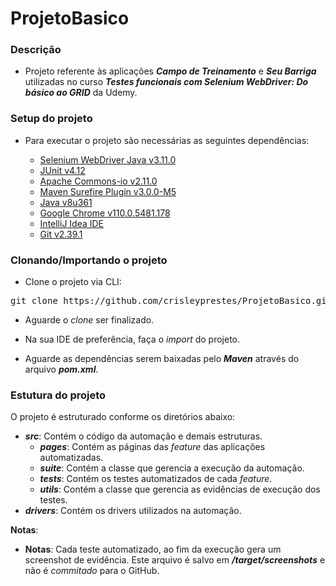 # ProjetoBasico


### Descrição

- Projeto referente às aplicações **_Campo de Treinamento_** e **_Seu Barriga_** utilizadas no curso **_Testes funcionais com Selenium WebDriver: Do básico ao GRID_** da Udemy.

### Setup do projeto

- Para executar o projeto são necessárias as seguintes dependências:

  - [Selenium WebDriver Java v3.11.0](https://mvnrepository.com/artifact/org.seleniumhq.selenium/selenium-java/3.11.0)
  - [JUnit v4.12](https://mvnrepository.com/artifact/junit/junit/4.12)
  - [Apache Commons-io v2.11.0](https://mvnrepository.com/artifact/commons-io/commons-io/2.11.0)
  - [Maven Surefire Plugin v3.0.0-M5](https://mvnrepository.com/artifact/org.apache.maven.plugins/maven-surefire-plugin/3.0.0-M5)
  - [Java v8u361](https://www.oracle.com/br/java/technologies/javase/javase8u211-later-archive-downloads.html)
  - [Google Chrome v110.0.5481.178](https://www.google.com/intl/pt-BR/chrome/)
  - [IntelliJ Idea IDE](https://www.jetbrains.com/idea/download/#section=windows) 
  - [Git v2.39.1](https://git-scm.com/downloads)

### Clonando/Importando o projeto

- Clone o projeto via CLI:
<pre>
git clone https://github.com/crisleyprestes/ProjetoBasico.git
</pre>

- Aguarde o _clone_ ser finalizado.

- Na sua IDE de preferência, faça o _import_ do projeto.

- Aguarde as dependências serem baixadas pelo **_Maven_** através do arquivo **_pom.xml_**.

### Estutura do projeto

O projeto é estruturado conforme os diretórios abaixo:

- **_src_**: Contém o código da automação e demais estruturas.
  - **_pages_**: Contém as páginas das _feature_ das aplicações automatizadas.
  - **_suite_**: Contém a classe que gerencia a execução da automação.
  - **_tests_**: Contém os testes automatizados de cada _feature_.
  - **_utils_**: Contém a classe que gerencia as evidências de execução dos testes.
- **_drivers_**: Contém os drivers utilizados na automação.

**Notas**:
  - **Notas**: Cada teste automatizado, ao fim da execução gera um screenshot de evidência. Este arquivo é salvo em **_/target/screenshots_** e não é _commitado_ para o GitHub.
